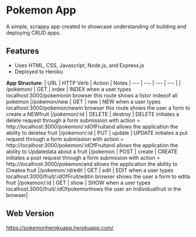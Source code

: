 # Pokemon App
A simple, scrappy app created to showcase understanding of building and deploying CRUD apps.

## Features
- Uses HTML, CSS, Javascript, Node.js, and Express.js
- Deployed to Heroku

**App Structure**:
| URL | HTTP Verb | Action | Notes
| --- | --- | --- | --- | 
| /pokemon/ | GET | index | INDEX when a user types localhost:3000/pokemonin browser this route shows a listor indexof all pokemon
|/pokemon/new | GET | new | NEW when a user types localhost:3000/pokemon/newin browser this route shows the user a form to create a NEWfruit
|/pokemon/:id | DELETE | destroy | DELETE initiates a delete request through a form submission with action = http://localhost:3000/pokemon/:idOfFruitand allows the application the ability to deletea fruit
|/pokemon/:id | PUT | update | UPDATE initiates a put request through a form submission with action = http://localhost:3000/pokemon/:idOfFruitand allows the application the ability to Updatedata about a fruit
|/pokemon | POST | create | CREATE initiates a post request through a form submission with action = http://localhost:3000/pokemon/and allows the application the ability to Createa fruit
|/pokemon/:id/edit | GET | edit | EDIT when a user types localhost:3000/fruit/:idOfFruit/editin browser shows the user a form to edita fruit
|/pokemon/:id | GET | show | SHOW when a user types localhost:3000/fruit/:idOfpokemonhows the user an Individualfruit in the browser|

## Web Version
https://pokemonherokuapp.herokuapp.com/
